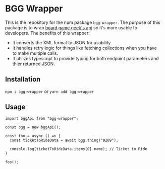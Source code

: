 # BGG Wrapper
This is the repository for the npm package `bgg-wrapper`. The purpose of this package is to wrap [board game geek's api](https://boardgamegeek.com/wiki/page/BGG_XML_API2) so it's more usable to developers. The benefits of this wrapper:

- It converts the XML format to JSON for usability.
- It handles retry logic for things like fetching collections when you have to make multiple calls.
- It utilizes typescript to provide typing for both endpoint parameters and thier returned JSON.

## Installation
`npm i bgg-wrapper` or `yarn add bgg-wrapper`

## Usage
```
import bggApi from "bgg-wrapper";

const bgg = new bggApi();

const foo = async () => {
  const ticketToRideData = await bgg.thing("9209");
  
  console.log(ticketToRideData.items[0].name); // Ticket to Ride
}

foo();
```
